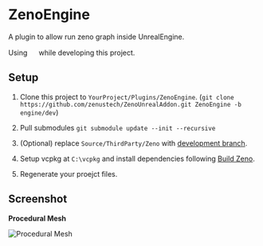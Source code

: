 # ZenoEngine

A plugin to allow run zeno graph inside UnrealEngine.

Using <a href="https://jb.gg/OpenSourceSupport"><img src="https://resources.jetbrains.com/storage/products/company/brand/logos/Rider_icon.png" width="15" height="15" /></a> while developing this project.

## Setup

1. Clone this project to `YourProject/Plugins/ZenoEngine`. (`git clone https://github.com/zenustech/ZenoUnrealAddon.git ZenoEngine -b engine/dev`)

2. Pull submodules `git submodule update --init --recursive`

3. (Optional) replace `Source/ThirdParty/Zeno` with [development branch](https://github.com/DarcJC/zeno/tree/dev/darc/unrealtool).

4. Setup vcpkg at `C:\vcpkg` and install dependencies following [Build Zeno](https://github.com/zenustech/zeno/blob/master/docs/BUILD_EXT.md).

5. Regenerate your proejct files.

## Screenshot

**Procedural Mesh**

![Procedural Mesh](https://github.com/DarcJC/pictures-host/blob/main/imgs/GIF%202023-4-14%2013-34-16.gif)
